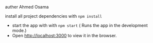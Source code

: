  
 auther Ahmed Osama
 
 install all project dependencies with `npm install`
-   start the app with with `npm start`
    ( Runs the app in the development mode.)
-   Open [http://localhost:3000](http://localhost:3000) to view it in the browser.